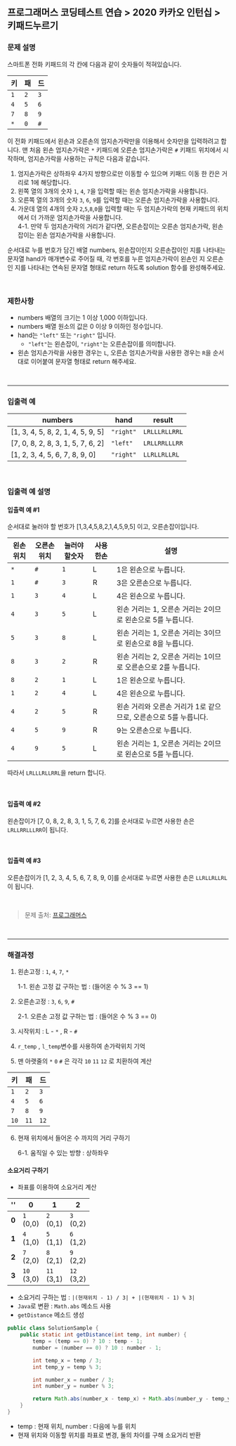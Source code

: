 ## 프로그래머스 코딩테스트 연습 > 2020 카카오 인턴십 > 키패드누르기

### 문제 설명
스마트폰 전화 키패드의 각 칸에 다음과 같이 숫자들이 적혀있습니다.

|키|패|드|
|----|----|----|
|`1`|`2`|`3`|
|`4`|`5`|`6`|
|`7`|`8`|`9`|
|`*`|`0`|`#`|

이 전화 키패드에서 왼손과 오른손의 엄지손가락만을 이용해서 숫자만을 입력하려고 합니다.
맨 처음 왼손 엄지손가락은 `*` 키패드에 오른손 엄지손가락은 `#` 키패드 위치에서 시작하며, 엄지손가락을 사용하는 규칙은 다음과 같습니다.<br/>

1. 엄지손가락은 상하좌우 4가지 방향으로만 이동할 수 있으며 키패드 이동 한 칸은 거리로 1에 해당합니다. 
2. 왼쪽 열의 3개의 숫자 `1`, `4`, `7`을 입력할 때는 왼손 엄지손가락을 사용합니다.
3. 오른쪽 열의 3개의 숫자 `3`, `6`, `9`를 입력할 때는 오른손 엄지손가락을 사용합니다.
4. 가운데 열의 4개의 숫자 `2`,`5`,`8`,`0`을 입력할 때는 두 엄지손가락의 현재 키패드의 위치에서 더 가까운 엄지손가락을 사용합니다.<br/>
    4-1.  만약 두 엄지손가락의 거리가 같다면, 오른손잡이는 오른손 엄지손가락, 왼손잡이는 왼손 엄지손가락을 사용합니다.

순서대로 누를 번호가 담긴 배열 numbers, 왼손잡이인지 오른손잡이인 지를 나타내는 문자열 hand가 매개변수로 주어질 때, 각 번호를 누른 엄지손가락이 왼손인 지 오른손인 지를 나타내는 연속된 문자열 형태로 return 하도록 solution 함수를 완성해주세요.

<br/>

### 제한사항

- numbers 배열의 크기는 1 이상 1,000 이하입니다. 
- numbers 배열 원소의 값은 0 이상 9 이하인 정수입니다. 
- hand는 `"left"` 또는 `"right"` 입니다. 
    - `"left"`는 왼손잡이, `"right"`는 오른손잡이를 의미합니다. 
- 왼손 엄지손가락을 사용한 경우는 `L`, 오른손 엄지손가락을 사용한 경우는 `R`을 순서대로 이어붙여 문자열 형태로 return 해주세요.
<br/>
  
--- 

### 입출력 예

|numbers | hand|result|
|----------|-----|-----------------|
|[1, 3, 4, 5, 8, 2, 1, 4, 5, 9, 5]|`"right"`|`LRLLLRLLRRL`
|[7, 0, 8, 2, 8, 3, 1, 5, 7, 6, 2]|`"left"`|`LRLLRRLLLRR`
|[1, 2, 3, 4, 5, 6, 7, 8, 9, 0]|`"right"`|`LLRLLRLLRL`


<br/>

### 입출력 예 설명
#### 입출력 예 #1

순서대로 눌러야 할 번호가 [1,3,4,5,8,2,1,4,5,9,5] 이고, 오른손잡이입니다. 

|왼손위치|오른손위치|눌러야할숫자|사용한손|설명|
|-----|-----|-----|-----|---------------|
|`*`|`#`|`1`|L| 1은 왼손으로 누릅니다.|
|`1`|`#`|`3`|R| 3은 오른손으로 누릅니다.|
|`1`|`3`|`4`|L| 4은 왼손으로 누릅니다.|
|`4`|`3`|`5`|L| 왼손 거리는 1, 오른손 거리는 2이므로 왼손으로 5를 누릅니다. |
|`5`|`3`|`8`|L| 왼손 거리는 1, 오른손 거리는 3이므로 왼손으로 8을 누릅니다. |
|`8`|`3`|`2`|R| 왼손 거리는 2, 오른손 거리는 1이므로 오른손으로 2를 누릅니다. |
|`8`|`2`|`1`|L| 1은 왼손으로 누릅니다.|
|`1`|`2`|`4`|L| 4은 왼손으로 누릅니다.|
|`4`|`2`|`5`|R| 왼손 거리와 오른손 거리가 1로 같으므로, 오른손으로 5를 누릅니다. |
|`4`|`5`|`9`|R| 9는 오른손으로 누릅니다.|
|`4`|`9`|`5`|L| 왼손 거리는 1, 오른손 거리는 2이므로 왼손으로 5를 누릅니다.  |

따라서 `LRLLLRLLRRL`을 return 합니다.  


  <br/>

#### 입출력 예 #2

왼손잡이가 [7, 0, 8, 2, 8, 3, 1, 5, 7, 6, 2]를 순서대로 누르면 사용한 손은 `LRLLRRLLLRR`이 됩니다. 

<br/>

#### 입출력 예 #3

오른손잡이가 [1, 2, 3, 4, 5, 6, 7, 8, 9, 0]를 순서대로 누르면 사용한 손은 `LLRLLRLLRL`이 됩니다.

<br/>


> 문제 출처: [프로그래머스](https://programmers.co.kr/learn/courses/30/lessons/67256)

<br/>


--- 

### 해결과정
1. 왼손고정 : `1`, `4`, `7`, `*`
   
    1-1.  왼손 고정 값 구하는 법 : (들어온 수 % 3 == 1)
2. 오른손고정 : `3`, `6`, `9`, `#`

   2-1. 오른손 고정 값 구하는 법 : (들어온 수 % 3 == 0)
3. 시작위치 : L - `*` , R - `#`
4. `r_temp` , `l_temp`변수를 사용하여 손가락위치 기억 
5. 맨 아랫줄의 `*` `0` `#` 은 각각 `10` `11` `12` 로 치환하여 계산


|키|패|드|
|---|---|---|
|`1`|`2`|`3`|
|`4`|`5`|`6`|
|`7`|`8`|`9`|
|`10`|`11`|`12`|

6. 현재 위치에서 들어온 수 까지의 거리 구하기
   
    6-1. 움직일 수 있는 방향 : 상하좌우 

#### 소요거리 구하기

- 좌표를 이용하여 소요거리 계산 

|''|0|1|2|
|---|---|---|---|
|**0**|`1`<br/>(0,0)|`2`<br/>(0,1)|`3`<br/>(0,2)|
|**1**|`4`<br/>(1,0)|`5`<br/>(1,1)|`6`<br/>(1,2)|
|**2**|`7`<br/>(2,0)|`8`<br/>(2,1)|`9`<br/>(2,2)|
|**3**|`10`<br/>(3,0)|`11`<br/>(3,1)|`12`<br/>(3,2)|

- 소요거리 구하는 법 : `|(현재위치 - 1) / 3| + |(현재위치 - 1) % 3|`
- `Java`로 변환 : `Math.abs` 메소드 사용 
- `getDistance` 메소드 생성 

```java
public class SolutionSample {
    public static int getDistance(int temp, int number) {
        temp = (temp == 0) ? 10 : temp - 1;
        number = (number == 0) ? 10 : number - 1;

        int temp_x = temp / 3;
        int temp_y = temp % 3;

        int number_x = number / 3;
        int number_y = number % 3;

        return Math.abs(number_x - temp_x) + Math.abs(number_y - temp_y);
    }
}
```
- temp : 현재 위치, number : 다음에 누를 위치 
- 현재 위치와 이동할 위치를 좌표로 변경, 둘의 차이를 구해 소요거리 반환
